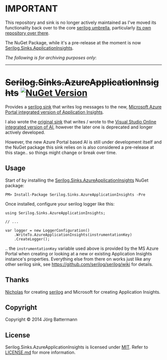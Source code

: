 # IMPORTANT

This repository and sink is no longer actively maintained as I've moved its functionality back over to the core [serilog umbrella](https://github.com/serilog/), particularly [its own repository over there](https://github.com/serilog/serilog-sinks-applicationinsights).

The NuGet Package, while it's a pre-release at the moment is now [Serilog.Sinks.ApplicationInsights](https://www.nuget.org/packages/Serilog.Sinks.ApplicationInsights/).

*The following is for archiving purposes only*:


----------------------------------------------------------------------
# ~~Serilog.Sinks.AzureApplicationInsights~~ [![NuGet Version](http://img.shields.io/nuget/v/Serilog.Sinks.AzureApplicationInsights.svg?style=flat)](https://www.nuget.org/packages/Serilog.Sinks.AzureApplicationInsights/)

Provides a [serilog sink](https://github.com/serilog/serilog/wiki/Provided-Sinks) that writes log messages to the new, [Microsoft Azure Portal integrated version of Application Insights](http://azure.microsoft.com/en-us/services/application-insights/).

I also wrote the [original sink](https://www.nuget.org/packages/Serilog.Sinks.ApplicationInsights/) that writes / wrote to the [Visual Studio Online integrated version of AI](https:/msdn.microsoft.com/en-us/library/dn481095.aspx), however the later one is deprecated and longer actively developed.

However, the new Azure Portal based AI is still under development itself and the NuGet package this sink relies on is also considered a pre-release at this stage.. so things might change or break over time.


## Usage

Start of by installing the [Serilog.Sinks.AzureApplicationInsights](https://www.nuget.org/packages/Serilog.Sinks.AzureApplicationInsights/) NuGet package:

`PM> Install-Package Serilog.Sinks.AzureApplicationInsights -Pre`

Once installed, configure your serilog logger like this:

```
using Serilog.Sinks.AzureApplicationInsights;

// ...

var logger = new LoggerConfiguration()
    .WriteTo.AzureApplicationInsights(instrumentationKey)
    .CreateLogger();
```

.. the `instrumentationKey` variable used above is provided by the MS Azure Portal when creating or looking at a new or existing Application Insights instance's properties.
Everything else from there on works just like any other serilog sink, see https://github.com/serilog/serilog/wiki for details.

## Thanks

[Nicholas](https://github.com/nblumhardt) for creating [serilog](https://github.com/serilog/serilog/) and Microsoft for creating Application Insights.

## Copyright

Copyright © 2014 Jörg Battermann

## License

Serilog.Sinks.AzureApplicationInsights is licensed under [MIT](http://www.opensource.org/licenses/mit-license.php "Read more about the MIT license form"). Refer to [LICENSE.md](https://github.com/jbattermann/Serilog.Sinks.AzureApplicationInsights/blob/master/LICENSE.md) for more information.
